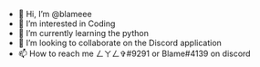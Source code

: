 - 👋 Hi, I’m @blameee
- 👀 I’m interested in Coding
- 🌱 I’m currently learning the python
- 💞️ I’m looking to collaborate on the Discord application
- 📫 How to reach me ㄥㄚㄥ✞#9291 or Blame#4139 on discord

<!---
blameee/blameee is a ✨ special ✨ repository because its `README.md` (this file) appears on your GitHub profile.
You can click the Preview link to take a look at your changes.
--->
